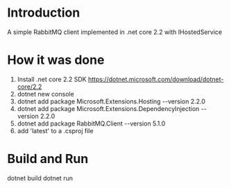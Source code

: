 # Introduction 
A simple RabbitMQ client implemented in .net core 2.2 with IHostedService

# How it was done

1.	Install .net core 2.2 SDK https://dotnet.microsoft.com/download/dotnet-core/2.2
2.	dotnet new console <project name>
3.	dotnet add package Microsoft.Extensions.Hosting --version 2.2.0
4.	dotnet add package Microsoft.Extensions.DependencyInjection --version 2.2.0
5.	dotnet add package RabbitMQ.Client --version 5.1.0
6.	add '<LangVersion>latest</LangVersion>' to a .csproj file

# Build and Run
dotnet build
dotnet run

